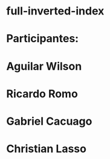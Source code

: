 # full-inverted-index
# Participantes: 
#    Aguilar Wilson 
#    Ricardo Romo 
#    Gabriel Cacuago
#    Christian Lasso